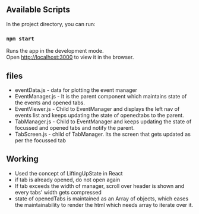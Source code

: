 ## Available Scripts

In the project directory, you can run:

### `npm start`

Runs the app in the development mode.<br>
Open [http://localhost:3000](http://localhost:3000) to view it in the browser.

## files
* eventData.js - data for plotting the event manager
* EventManager.js - It is the parent component which maintains state of the events and opened tabs.
* EventViewer.js - Child to EventManager and displays the left nav of events list and keeps updating the state of openedtabs to the parent.
* TabManager.js - Child to EventManager and keeps updating the state of focussed and opened tabs and notify the parent.
* TabScreen.js - child of TabManager. Its the screen that gets updated as per the focussed tab

## Working
* Used the concept of LiftingUpState in React
* if tab is already opened, do not open again
* If tab exceeds the width of manager, scroll over header is shown and every tabs' width gets compressed
* state of openedTabs is maintained as an Array of objects, which eases the maintainability to render the html which needs array to iterate over it.
